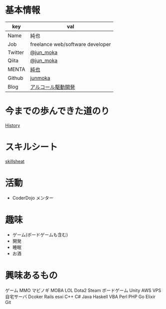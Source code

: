 # 基本情報
|key|val|
|-|-|
|Name|純也|
|Job|freelance web/software developer|
|Twitter|[@jun_moka](https://twitter.com/jun_moka/)|
|Qiita|[@jun_moka](https://qiita.com/jun_moka/)|
|MENTA|[純也](https://menta.work/user/2101)|
|Github|[junmoka](https://github.com/junmoka)|
|Blog|[アルコール駆動開発](https://www.spiriquor.com/)|

# 今までの歩んできた道のり
[History](https://github.com/junmoka/profile/blob/master/history.md)

# スキルシート
[skillsheat](https://github.com/junmoka/profile/blob/master/skillsheat.md)

# 活動
- CoderDojo メンター

# 趣味
- ゲーム(ボードゲームも含む)
- 開発
- 睡眠
- お酒

# 興味あるもの
ゲーム MMO マビノギ MOBA LOL Dota2 Steam ボードゲーム
Unity AWS VPS 自宅サーバ Dcoker Rails esxi
C++ C# Java Haskell VBA Perl PHP Go Elixir Git
